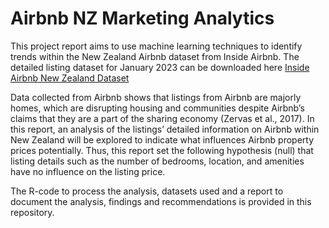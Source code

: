 # Airbnb NZ Marketing Analytics

<p>
  This project report aims to use machine learning techniques to identify trends within the New Zealand Airbnb dataset from Inside Airbnb. The detailed listing dataset for January 2023 can be downloaded here 
  <a 
    href='https://drive.google.com/file/d/1UWChek41jicYy1G08lDvlnuj8L9gInEe/view?usp=drive_link' target='_blank'>
    Inside Airbnb New Zealand Dataset 
  </a>
</p>
<p>
  Data collected from Airbnb shows that listings from Airbnb are majorly homes, which are disrupting housing and communities despite Airbnb’s claims that they are a part of the sharing economy (Zervas et al., 2017). In this report, an analysis of the listings’ detailed information on Airbnb within New Zealand will be explored to indicate what influences Airbnb property prices potentially. Thus, this report set the following hypothesis (null) that listing details such as the number of bedrooms, location, and amenities have no influence on the listing price. 
</p>

<p>
  The R-code to process the analysis, datasets used and a report to document the analysis, findings and recommendations is provided in this repository.
</p>
